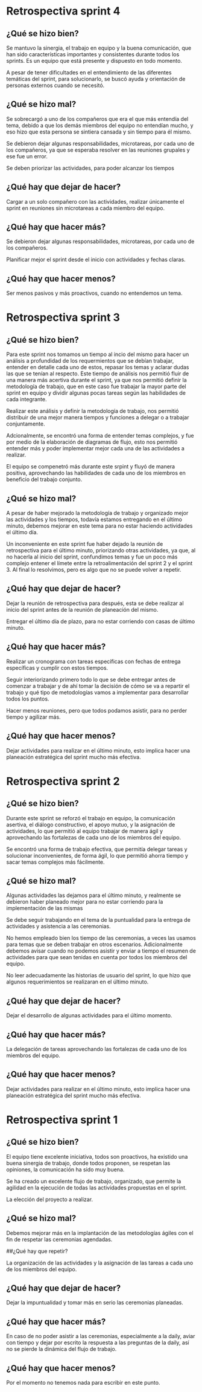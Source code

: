 # Retrospectiva sprint 4

## ¿Qué se hizo bien?

Se mantuvo la sinergia, el trabajo en equipo y la buena comunicación, que han sido características importantes y consistentes durante todos los sprints. Es un equipo que está presente y dispuesto en todo momento.

A pesar de tener dificultades en el entendimiento de las diferentes temáticas del sprint, para solucionarlo, se buscó ayuda y orientación de personas externos cuando se necesitó.

## ¿Qué se hizo mal?

Se sobrecargó a uno de los compañeros que era el que más entendía del tema, debido a que los demás miembros del equipo no entendían mucho, y eso hizo que esta persona se sintiera cansada y sin tiempo para él mismo.

Se debieron dejar algunas responsabilidades, microtareas, por cada uno de los compañeros, ya que se esperaba resolver en las reuniones grupales y ese fue un error.

Se deben priorizar las actividades, para poder alcanzar los tiempos

## ¿Qué hay que dejar de hacer?

Cargar a un solo compañero con las actividades, realizar únicamente el sprint en reuniones sin microtareas a cada miembro del equipo.

## ¿Qué hay que hacer más?

Se debieron dejar algunas responsabilidades, microtareas, por cada uno de los compañeros.

Planificar mejor el sprint desde el inicio con actividades y fechas claras.

## ¿Qué hay que hacer menos?

Ser menos pasivos y más proactivos, cuando no entendemos un tema.


# Retrospectiva sprint 3

## ¿Qué se hizo bien?

Para este sprint nos tomamos un tiempo al incio del mismo para hacer un análisis a profundidad de los requermientos que se debían trabajar, entender en detalle cada uno de estos, repasar los temas y aclarar dudas las que se tenían al respecto.  Este tiempo de análisis nos permitió fluir de una manera más acertiva durante el sprint, ya que nos permitió definir la metodología de trabajo, que en este caso fue trabajar la mayor parte del sprint en equipo y dividir algunas pocas tareas según las habilidades de cada integrante.

Realizar este análisis y definir la metodología de trabajo, nos permitió distribuir de una mejor manera tiempos y funciones a delegar o a trabajar conjuntamente.

Adcionalmente, se encontró una forma de entender temas complejos, y fue por medio de la elaboración de diagramas de flujo, esto nos permitió entender más y poder implementar mejor cada una de las actividades a realizar.

El equipo se compenetró más durante este srpint y fluyó de manera positiva, aprovechando las habilidades de cada uno de los miembros en beneficio del trabajo conjunto.

## ¿Qué se hizo mal?

A pesar de haber mejorado la metodología de trabajo y organizado mejor las actividades y los tiempos, todavía estamos entregando en el último minuto, debemos mejorar en este tema para no estar haciendo actividades el último día.

Un inconveniente en este sprint fue haber dejado la reunión de retrospectiva para el último minuto, priorizando otras actividades, ya que, al no hacerla al inicio del sprint, confundimos temas y fue un poco más complejo entener el límete entre la retroalimentación del sprint 2 y el sprint 3.  Al final lo resolvimos, pero es algo que no se puede volver a repetir.

## ¿Qué hay que dejar de hacer?

Dejar la reunión de retrospectiva para después, esta se debe realizar al inicio del sprint antes de la reunión de planeación del mismo.

Entregar el último día de plazo, para no estar corriendo con casas de último minuto.

## ¿Qué hay que hacer más?

Realizar un cronograma con tareas específicas con fechas de entrega específicas y cumplir con estos tiempos.

Seguir interiorizando primero todo lo que se debe entregar antes de comenzar a trabajar y de ahí tomar la decisión de cómo se va a repartir el trabajo y qué tipo de metodologías vamos a implementar para desarrollar todos los puntos.

Hacer menos reuniones, pero que todos podamos asistir, para no perder tiempo y agilizar más.

## ¿Qué hay que hacer menos?

Dejar actividades para realizar en el último minuto, esto implica hacer una planeación estratégica del sprint mucho más efectiva.


# Retrospectiva sprint 2

## ¿Qué se hizo bien?

Durante este sprint se reforzó el trabajo en equipo, la comunicación asertiva, el diálogo constructivo, el apoyo mutuo, y la asignación de actividades, lo que permitió al equipo trabajar de manera ágil y aprovechando las fortalezas de cada uno de los miembros del equipo.

Se encontró una forma de trabajo efectiva, que permitía delegar tareas y solucionar inconvenientes, de forma ágil, lo que permitió ahorra tiempo y sacar temas complejos más fácilmente.

## ¿Qué se hizo mal?

Algunas actividades las dejamos para el último minuto, y realmente se debieron haber planeado mejor para no estar corriendo para la implementación de las mismas

Se debe seguir trabajando en el tema de la puntualidad para la entrega de actividades y asistencia a las ceremonias.

No hemos empleado bien los tiempo de las ceremonias, a veces las usamos para temas que se deben trabajar en otros escenarios.  Adicionalmente debemos avisar cuando no podemos asistir y enviar a tiempo el resumen de actividades para que sean tenidas en cuenta por todos los miembros del equipo.

No leer adecuadamente las historias de usuario del sprint, lo que hizo que algunos requerimientos se realizaran en el último minuto.

## ¿Qué hay que dejar de hacer?

Dejar el desarrollo de algunas actividades para el último momento.

## ¿Qué hay que hacer más?

La delegación de tareas aprovechando las fortalezas de cada uno de los miembros del equipo.

## ¿Qué hay que hacer menos?

Dejar actividades para realizar en el último minuto, esto implica hacer una planeación estratégica del sprint mucho más efectiva.


# Retrospectiva sprint 1

## ¿Qué se hizo bien?

El equipo tiene excelente iniciativa, todos son proactivos, ha existido una buena sinergia de trabajo, donde todos proponen, se respetan las opiniones, la comunicación ha sido muy buena.

Se ha creado un excelente flujo de trabajo, organizado, que permite la agilidad en la ejecución de todas las actividades propuestas en el sprint.

La elección del proyecto a realizar.

## ¿Qué se hizo mal?

Debemos mejorar más en la implantación de las metodologías ágiles con el fin de respetar las ceremonias agendadas.

##¿Qué hay que repetir?

La organización de las actividades y la asignación de las tareas a cada uno de los miembros del equipo.

## ¿Qué hay que dejar de hacer?

Dejar la impuntualidad y tomar más en serio las ceremonias planeadas.

## ¿Qué hay que hacer más?

En caso de no poder asistir a las ceremonias, especialmente a la daily, aviar con tiempo y dejar por escrito la respuesta a las preguntas de la daily, así no se pierde la dinámica del flujo de trabajo.

## ¿Qué hay que hacer menos?

Por el momento no tenemos nada para escribir en este punto.	



